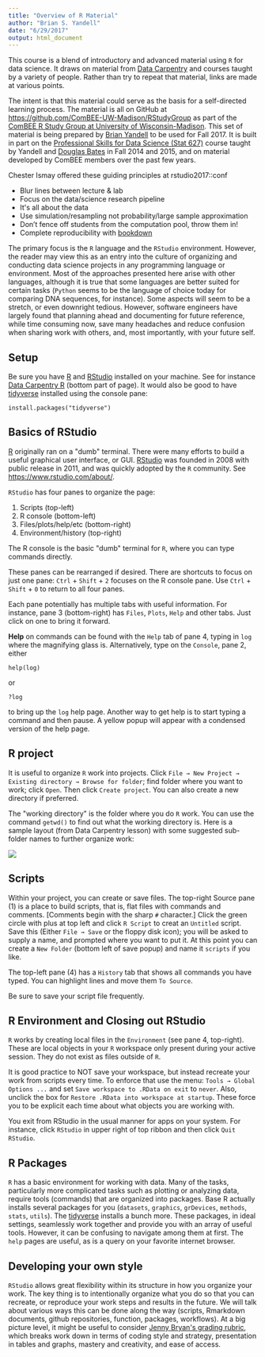 ```yaml
---
title: "Overview of R Material"
author: "Brian S. Yandell"
date: "6/29/2017"
output: html_document
---
```


This course is a blend of introductory and advanced material using `R` for data science.
It draws on material from [Data Carpentry](http://datacarpentry.org) and courses taught by a variety of people. Rather than try to repeat that material, links are made at various points.

The intent is that this material could serve as the basis for a self-directed learning process. The material is all on GitHub at <https://github.com/ComBEE-UW-Madison/RStudyGroup> as part of the [ComBEE R Study Group at University of Wisconsin-Madison](https://sites.google.com/a/wisc.edu/combee/r-study-group).
This set of material is being prepared by [Brian Yandell](http://www.stat.wisc.edu/~yandell) to be used for Fall 2017. It is built in part on the [Professional Skills for Data Science (Stat 627)](https://github.com/datascience-uwmadison/stat627) course taught by Yandell and [Douglas Bates](https://github.com/dmbates/stat692) in Fall 2014 and 2015, and on material developed by ComBEE members over the past few years.

Chester Ismay offered these guiding principles at rstudio2017::conf

- Blur lines between lecture & lab
- Focus on the data/science research pipeline
- It's all about the data
- Use simulation/resampling not probability/large sample approximation
- Don’t fence off students from the computation pool, throw them in!
- Complete reproducibility with [bookdown](https://bookdown.org/)

The primary focus is the `R` language and the `RStudio` environment. However, the reader may view this as an entry into the culture of organizing and conducting data science projects in any programming language or environment. Most of the approaches presented here arise with other languages, although it is true that some languages are better suited for certain tasks (`Python` seems to be the language of choice today for comparing DNA sequences, for instance). Some aspects will seem to be a stretch, or even downright tedious. However, software engineers have largely found that planning ahead and documenting for future reference, while time consuming now, save many headaches and reduce confusion when sharing work with others, and, most importantly, with your future self.

## Setup

Be sure you have [R](https://www.r-project.org/) and [RStudio](http://www.rstudio.com)
installed on your machine. See for instance [Data Carpentry R](http://kbroman.org/datacarpentry_R_2017-01-10/) (bottom part of page).
It would also be good to have [tidyverse](http://tidyverse.org) installed using the console pane:

```
install.packages("tidyverse")
```


## Basics of RStudio

[R](https://www.r-project.org/) originally ran on a "dumb" terminal. 
There were many efforts to build a useful graphical user interface, or GUI. [RStudio](http://www.rstudio.com) was founded in 2008 with public release in 2011, and was quickly adopted by the `R` community. See <https://www.rstudio.com/about/>.

`RStudio` has four panes to organize the page:

1. Scripts (top-left)
2. R console (bottom-left)
3. Files/plots/help/etc (bottom-right)
4. Environment/history (top-right)

The R console is the basic "dumb" terminal for `R`, where you can type commands directly.

These panes can be rearranged if desired. There are shortcuts to focus on just one pane:
<kbd>`Ctrl`</kbd> + <kbd>`Shift`</kbd> + <kbd>`2`</kbd>
focuses on the R console pane. Use <kbd>`Ctrl`</kbd> +
<kbd>`Shift`</kbd> + <kbd>`0`</kbd> to return to all four panes.

Each pane potentially has multiple tabs with useful information. For instance, pane 3 (bottom-right) has `Files`, `Plots`, `Help` and other tabs. Just click on one to bring it forward.

**Help** on commands can be found with the `Help` tab of pane 4, typing in `log` where the magnifying glass is. Alternatively, type on the `Console`, pane 2, either

```
help(log)
```

or

```
?log
```

to bring up the `log` help page. Another way to get help is to start typing a command and then pause. A yellow popup will appear with a condensed version of the help page.

## R project

It is useful to organize `R` work into projects. Click `File → New Project → Existing directory → Browse for folder`; find folder where you want to work; click `Open`. Then click `Create project`. You can also create a new directory if preferred.

The "working directory" is the folder where you do `R` work. You can use the command `getwd()` to find out what the working directory is. Here is a sample layout (from Data Carpentry lesson) with some suggested sub-folder names to further organize work:

![](http://www.datacarpentry.org/R-ecology-lesson/img/working-directory-structure.png)

## Scripts

Within your project, you can create or save files.
The top-right Source pane (1) is a place to build scripts, that is, flat files with commands and comments. [Comments begin with the sharp `#` character.] Click the green circle with plus at top left and click `R Script` to creat an `Untitled` script. Save this (Either `File → Save` or the floppy disk icon); you will be asked to supply a name, and prompted where you want to put it. At this point you can create a `New Folder` (bottom left of save popup) and name it `scripts` if you like.

The top-left pane (4) has a `History` tab that shows all commands you have typed. You can highlight lines and move them `To Source`.

Be sure to save your script file frequently.

## R Environment and Closing out RStudio

`R` works by creating local files in the `Environment` (see pane 4, top-right). These are local objects in your `R` workspace only present during your active session. They do not exist as files outside of `R`.

It is good practice to NOT save your workspace, but instead recreate your work from scripts every time. To enforce that use the menu: `Tools → Global Options ...` and set `Save workspace to .RData on exit` to <kbd>`never`</kbd>. Also, unclick the box for `Restore .RData into workspace at startup`. These force you to be explicit each time about what objects you are working with.

You exit from RStudio in the usual manner for apps on your system. For instance, click `RStudio` in upper right of top ribbon and then click `Quit RStudio`.

## R Packages

`R` has a basic environment for working with data. Many of the tasks, particularly more complicated tasks such as plotting or analyzing data, require tools (commands) that are organized into packages. Base R actually installs several packages for you (`datasets`, `graphics`, `grDevices`, `methods`, `stats`, `utils`). The [tidyverse](http://tidyverse.org) installs a bunch more. These packages, in ideal settings, seamlessly work together and provide you with an array of useful tools. However, it can be confusing to navigate among them at first. The `help` pages are useful, as is a query on your favorite internet browser.

## Developing your own style

`RStudio` allows great flexibility within its structure in how you organize your work. 
The key thing is to intentionally organize what you do so that you can recreate, or
reproduce your work steps and results in the future. We will talk about various ways this can be done along the way (scripts, Rmarkdown documents, github repositories, function, packages, workflows).
At a big picture level, it might be useful to consider [Jenny Bryan's grading rubric](http://stat545.com/peer-review01_marking-rubric.html), which breaks work down in terms of coding style and strategy, presentation in tables and graphs, mastery and creativity, and ease of access.
